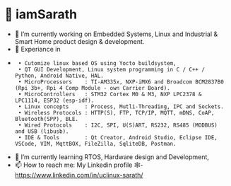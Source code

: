 # 👋 iamSarath

- 🔭 I’m currently working on Embedded Systems, Linux and Industrial & Smart Home product design & development.
- 🔭 Experiance in
-      • Cutomize linux based OS using Yocto buildsystem,
       • QT GUI Development, Linux system programming in C / C++ / Python, Android Native, HAL.
       • MicroProcessors    : TI-AM335x, NXP-iMX6 and Broadcom BCM2837B0 (Rpi 3b+, Rpi 4 Comp Module - own Carrier Board).
       • MicroControllers   : STM32 Cortex M0 & M3, NXP LPC2378 & LPC1114, ESP32 (esp-idf).
       • Linux concepts     : Process, Mutli-Threading, IPC and Sockets.
       • Wireless Protocols : HTTP(S), FTP, TCP/IP, MQTT, mDNS, CoAP, Bluetooth(SPP), BLE.
       • Wired Protocols    : I2C, SPI, U(S)ART, RS232, RS485 (MODBUS) and USB (libusb).
       • IDE & Tools        : Qt Creator, Android Studio, Eclipse IDE, VSCode, VIM, MqttBOX, FileZilla, SqliteDB, Postman.
- 🌱 I’m currently learning RTOS,  Hardware design and Development,
- 📫 How to reach me: My Linkedin profile 🕸️- https://www.linkedin.com/in/uclinux-sarath/
<!--
Here are some ideas to get you started:

- 🔭 I’m currently working on ...
- 🌱 I’m currently learning ...
- 👯 I’m looking to collaborate on ...
- 🤔 I’m looking for help with ...
- 💬 Ask me about ...
- 📫 How to reach me: ...
- 😄 Pronouns: ...
- ⚡ Fun fact: ...
-->
